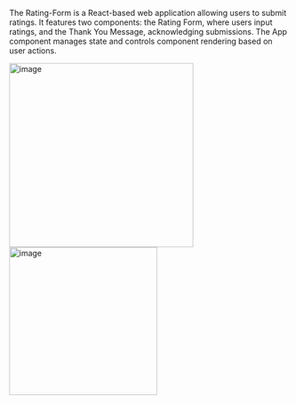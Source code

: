 The Rating-Form is a React-based web application allowing users to submit ratings. It features two components: the Rating Form, where users input ratings, and the Thank You Message, acknowledging submissions. The App component manages state and controls component rendering based on user actions.

<img width="331" alt="image" src="https://github.com/shazkhan2/Rating-form/assets/115549210/0b7f3e7b-45ff-4393-a36c-e7f638963c9a">

<img width="266" alt="image" src="https://github.com/shazkhan2/Rating-form/assets/115549210/eda1655b-8535-40b9-94b4-552598fe9594">

